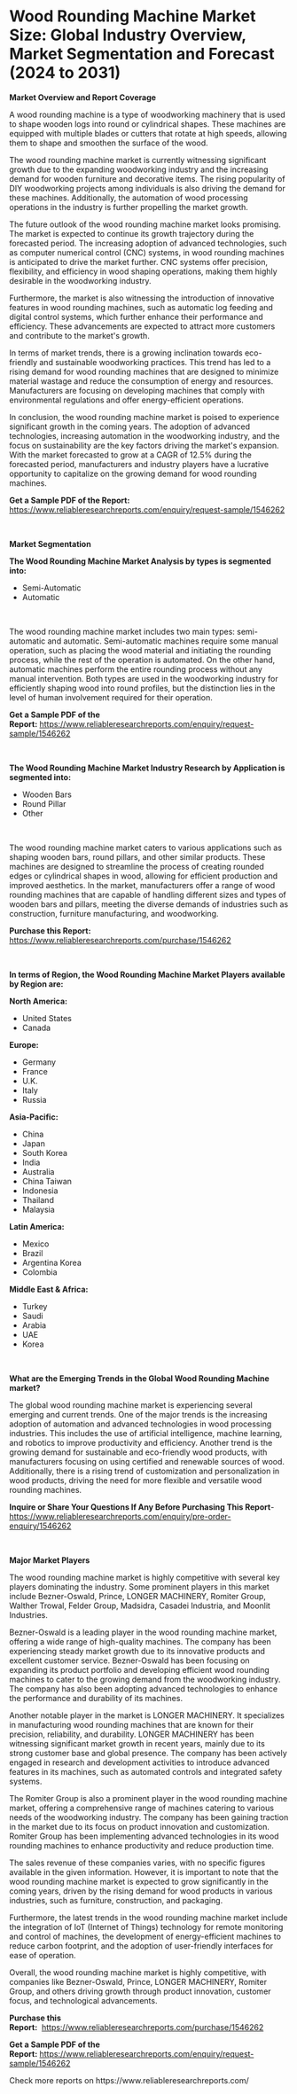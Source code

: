 <p><h1>Wood Rounding Machine Market Size: Global Industry Overview, Market Segmentation and Forecast (2024 to 2031)</h1></p><p><strong>Market Overview and Report Coverage</strong></p>
<p><p>A wood rounding machine is a type of woodworking machinery that is used to shape wooden logs into round or cylindrical shapes. These machines are equipped with multiple blades or cutters that rotate at high speeds, allowing them to shape and smoothen the surface of the wood.</p><p>The wood rounding machine market is currently witnessing significant growth due to the expanding woodworking industry and the increasing demand for wooden furniture and decorative items. The rising popularity of DIY woodworking projects among individuals is also driving the demand for these machines. Additionally, the automation of wood processing operations in the industry is further propelling the market growth.</p><p>The future outlook of the wood rounding machine market looks promising. The market is expected to continue its growth trajectory during the forecasted period. The increasing adoption of advanced technologies, such as computer numerical control (CNC) systems, in wood rounding machines is anticipated to drive the market further. CNC systems offer precision, flexibility, and efficiency in wood shaping operations, making them highly desirable in the woodworking industry.</p><p>Furthermore, the market is also witnessing the introduction of innovative features in wood rounding machines, such as automatic log feeding and digital control systems, which further enhance their performance and efficiency. These advancements are expected to attract more customers and contribute to the market's growth.</p><p>In terms of market trends, there is a growing inclination towards eco-friendly and sustainable woodworking practices. This trend has led to a rising demand for wood rounding machines that are designed to minimize material wastage and reduce the consumption of energy and resources. Manufacturers are focusing on developing machines that comply with environmental regulations and offer energy-efficient operations.</p><p>In conclusion, the wood rounding machine market is poised to experience significant growth in the coming years. The adoption of advanced technologies, increasing automation in the woodworking industry, and the focus on sustainability are the key factors driving the market's expansion. With the market forecasted to grow at a CAGR of 12.5% during the forecasted period, manufacturers and industry players have a lucrative opportunity to capitalize on the growing demand for wood rounding machines.</p></p>
<p><strong>Get a Sample PDF of the Report:</strong> <a href="https://www.reliableresearchreports.com/enquiry/request-sample/1546262">https://www.reliableresearchreports.com/enquiry/request-sample/1546262</a></p>
<p>&nbsp;</p>
<p><strong>Market Segmentation</strong></p>
<p><strong>The Wood Rounding Machine Market Analysis by types is segmented into:</strong></p>
<p><ul><li>Semi-Automatic</li><li>Automatic</li></ul></p>
<p>&nbsp;</p>
<p><p>The wood rounding machine market includes two main types: semi-automatic and automatic. Semi-automatic machines require some manual operation, such as placing the wood material and initiating the rounding process, while the rest of the operation is automated. On the other hand, automatic machines perform the entire rounding process without any manual intervention. Both types are used in the woodworking industry for efficiently shaping wood into round profiles, but the distinction lies in the level of human involvement required for their operation.</p></p>
<p><strong>Get a Sample PDF of the Report:</strong>&nbsp;<a href="https://www.reliableresearchreports.com/enquiry/request-sample/1546262">https://www.reliableresearchreports.com/enquiry/request-sample/1546262</a></p>
<p>&nbsp;</p>
<p><strong>The Wood Rounding Machine Market Industry Research by Application is segmented into:</strong></p>
<p><ul><li>Wooden Bars</li><li>Round Pillar</li><li>Other</li></ul></p>
<p>&nbsp;</p>
<p><p>The wood rounding machine market caters to various applications such as shaping wooden bars, round pillars, and other similar products. These machines are designed to streamline the process of creating rounded edges or cylindrical shapes in wood, allowing for efficient production and improved aesthetics. In the market, manufacturers offer a range of wood rounding machines that are capable of handling different sizes and types of wooden bars and pillars, meeting the diverse demands of industries such as construction, furniture manufacturing, and woodworking.</p></p>
<p><strong>Purchase this Report:</strong>&nbsp; <a href="https://www.reliableresearchreports.com/purchase/1546262">https://www.reliableresearchreports.com/purchase/1546262</a></p>
<p>&nbsp;</p>
<p><strong>In terms of Region, the Wood Rounding Machine Market Players available by Region are:</strong></p>
<p>
    <p> <strong> North America: </strong>
        <ul>
            <li>United States</li>
            <li>Canada</li>
        </ul>
        </p> 
    <p> <strong> Europe: </strong>
        <ul>
            <li>Germany</li>
            <li>France</li>
            <li>U.K.</li>
            <li>Italy</li>
            <li>Russia</li>
        </ul>
        </p> 
    <p> <strong> Asia-Pacific: </strong>
        <ul>
            <li>China</li>
            <li>Japan</li>
            <li>South Korea</li>
            <li>India</li>
            <li>Australia</li>
            <li>China Taiwan</li>
            <li>Indonesia</li>
            <li>Thailand</li>
            <li>Malaysia</li>
        </ul>
        </p> 
    <p> <strong> Latin America: </strong>
        <ul>
            <li>Mexico</li>
            <li>Brazil</li>
            <li>Argentina Korea</li>
            <li>Colombia</li>
        </ul>
        </p> 
    <p> <strong> Middle East & Africa: </strong>
        <ul>
            <li>Turkey</li>
            <li>Saudi</li>
            <li>Arabia</li>
            <li>UAE</li>
            <li>Korea</li>
        </ul>
    </p>
    </p>
<p>&nbsp;</p>
<p><strong>What are the Emerging Trends in the Global Wood Rounding Machine market?</strong></p>
<p><p>The global wood rounding machine market is experiencing several emerging and current trends. One of the major trends is the increasing adoption of automation and advanced technologies in wood processing industries. This includes the use of artificial intelligence, machine learning, and robotics to improve productivity and efficiency. Another trend is the growing demand for sustainable and eco-friendly wood products, with manufacturers focusing on using certified and renewable sources of wood. Additionally, there is a rising trend of customization and personalization in wood products, driving the need for more flexible and versatile wood rounding machines.</p></p>
<p><strong>Inquire or Share Your Questions If Any Before Purchasing This Report</strong>- <a href="https://www.reliableresearchreports.com/enquiry/pre-order-enquiry/1546262">https://www.reliableresearchreports.com/enquiry/pre-order-enquiry/1546262</a></p>
<p>&nbsp;</p>
<p><strong>Major Market Players</strong></p>
<p><p>The wood rounding machine market is highly competitive with several key players dominating the industry. Some prominent players in this market include Bezner-Oswald, Prince, LONGER MACHINERY, Romiter Group, Walther Trowal, Felder Group, Madsidra, Casadei Industria, and Moonlit Industries.</p><p>Bezner-Oswald is a leading player in the wood rounding machine market, offering a wide range of high-quality machines. The company has been experiencing steady market growth due to its innovative products and excellent customer service. Bezner-Oswald has been focusing on expanding its product portfolio and developing efficient wood rounding machines to cater to the growing demand from the woodworking industry. The company has also been adopting advanced technologies to enhance the performance and durability of its machines.</p><p>Another notable player in the market is LONGER MACHINERY. It specializes in manufacturing wood rounding machines that are known for their precision, reliability, and durability. LONGER MACHINERY has been witnessing significant market growth in recent years, mainly due to its strong customer base and global presence. The company has been actively engaged in research and development activities to introduce advanced features in its machines, such as automated controls and integrated safety systems.</p><p>The Romiter Group is also a prominent player in the wood rounding machine market, offering a comprehensive range of machines catering to various needs of the woodworking industry. The company has been gaining traction in the market due to its focus on product innovation and customization. Romiter Group has been implementing advanced technologies in its wood rounding machines to enhance productivity and reduce production time.</p><p>The sales revenue of these companies varies, with no specific figures available in the given information. However, it is important to note that the wood rounding machine market is expected to grow significantly in the coming years, driven by the rising demand for wood products in various industries, such as furniture, construction, and packaging.</p><p>Furthermore, the latest trends in the wood rounding machine market include the integration of IoT (Internet of Things) technology for remote monitoring and control of machines, the development of energy-efficient machines to reduce carbon footprint, and the adoption of user-friendly interfaces for ease of operation.</p><p>Overall, the wood rounding machine market is highly competitive, with companies like Bezner-Oswald, Prince, LONGER MACHINERY, Romiter Group, and others driving growth through product innovation, customer focus, and technological advancements.</p></p>
<p><strong>Purchase this Report:</strong>&nbsp;&nbsp;<a href="https://www.reliableresearchreports.com/purchase/1546262">https://www.reliableresearchreports.com/purchase/1546262</a></p>
<p></p>
<p><strong>Get a Sample PDF of the Report:</strong>&nbsp;<a href="https://www.reliableresearchreports.com/enquiry/request-sample/1546262">https://www.reliableresearchreports.com/enquiry/request-sample/1546262</a></p>
<p>Check more reports on https://www.reliableresearchreports.com/</p>